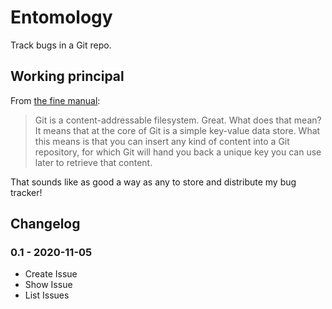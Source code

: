 
# Entomology

Track bugs in a Git repo.


## Working principal

From [the fine manual](https://git-scm.com/book/en/v2/Git-Internals-Git-Objects):

> Git is a content-addressable filesystem. Great. What does that mean? It means that at the core of Git is a simple key-value data store. What this means is that you can insert any kind of content into a Git repository, for which Git will hand you back a unique key you can use later to retrieve that content.

That sounds like as good a way as any to store and distribute my bug tracker!


## Changelog

### 0.1 - 2020-11-05

- Create Issue
- Show Issue
- List Issues



